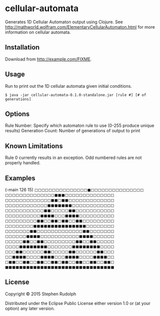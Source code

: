 # cellular-automata

Generates 1D Cellular Automaton output using Clojure.
See http://mathworld.wolfram.com/ElementaryCellularAutomaton.html for more information on cellular automata. 

## Installation

Download from http://example.com/FIXME.

## Usage

Run to print out the 1D cellular automata given initial conditions. 

    $ java -jar cellular-automata-0.1.0-standalone.jar [rule #] [# of generations]

## Options

Rule Number: Specify which automaton rule to use (0-255 produce unique results)
Generation Count: Number of generations of output to print

## Known Limitations
Rule 0 currently results in an exception.
Odd numbered rules are not properly handled.

## Examples

(-main 126 15)
◻◻◻◻◻◻◻◻◻◻◻◻◻◻◻◼◻◻◻◻◻◻◻◻◻◻◻◻◻◻◻
◻◻◻◻◻◻◻◻◻◻◻◻◻◻◼◼◼◻◻◻◻◻◻◻◻◻◻◻◻◻◻
◻◻◻◻◻◻◻◻◻◻◻◻◻◼◼◻◼◼◻◻◻◻◻◻◻◻◻◻◻◻◻
◻◻◻◻◻◻◻◻◻◻◻◻◼◼◼◼◼◼◼◻◻◻◻◻◻◻◻◻◻◻◻
◻◻◻◻◻◻◻◻◻◻◻◼◼◻◻◻◻◻◼◼◻◻◻◻◻◻◻◻◻◻◻
◻◻◻◻◻◻◻◻◻◻◼◼◼◼◻◻◻◼◼◼◼◻◻◻◻◻◻◻◻◻◻
◻◻◻◻◻◻◻◻◻◼◼◻◻◼◼◻◼◼◻◻◼◼◻◻◻◻◻◻◻◻◻
◻◻◻◻◻◻◻◻◼◼◼◼◼◼◼◼◼◼◼◼◼◼◼◻◻◻◻◻◻◻◻
◻◻◻◻◻◻◻◼◼◻◻◻◻◻◻◻◻◻◻◻◻◻◼◼◻◻◻◻◻◻◻
◻◻◻◻◻◻◼◼◼◼◻◻◻◻◻◻◻◻◻◻◻◼◼◼◼◻◻◻◻◻◻
◻◻◻◻◻◼◼◻◻◼◼◻◻◻◻◻◻◻◻◻◼◼◻◻◼◼◻◻◻◻◻
◻◻◻◻◼◼◼◼◼◼◼◼◻◻◻◻◻◻◻◼◼◼◼◼◼◼◼◻◻◻◻
◻◻◻◼◼◻◻◻◻◻◻◼◼◻◻◻◻◻◼◼◻◻◻◻◻◻◼◼◻◻◻
◻◻◼◼◼◼◻◻◻◻◼◼◼◼◻◻◻◼◼◼◼◻◻◻◻◼◼◼◼◻◻
◻◼◼◻◻◼◼◻◻◼◼◻◻◼◼◻◼◼◻◻◼◼◻◻◼◼◻◻◼◼◻
◼◼◼◼◼◼◼◼◼◼◼◼◼◼◼◼◼◼◼◼◼◼◼◼◼◼◼◼◼◼◼

## License

Copyright © 2015 Stephen Rudolph

Distributed under the Eclipse Public License either version 1.0 or (at
your option) any later version.
